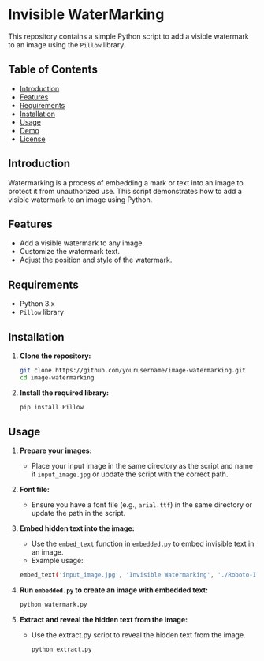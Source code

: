 # Invisible WaterMarking 

This repository contains a simple Python script to add a visible watermark to an image using the `Pillow` library.

## Table of Contents

- [Introduction](#Introduction)
- [Features](#Features)
- [Requirements](#requirements)
- [Installation](#installation)
- [Usage](#usage)
- [Demo](#demo)
- [License](#license)

## Introduction

Watermarking is a process of embedding a mark or text into an image to protect it from unauthorized use. This script demonstrates how to add a visible watermark to an image using Python.

## Features

- Add a visible watermark to any image.
- Customize the watermark text.
- Adjust the position and style of the watermark.

## Requirements

- Python 3.x
- `Pillow` library

## Installation

1. **Clone the repository:**
   ```sh
   git clone https://github.com/yourusername/image-watermarking.git
   cd image-watermarking
   
2. **Install the required library:**
   ```sh
   pip install Pillow

## Usage

1. **Prepare your images:**
   - Place your input image in the same directory as the script and name it `input_image.jpg` or update the script with the correct path.

2. **Font file:**
   - Ensure you have a font file (e.g., `arial.ttf`) in the same directory or update the path in the script.

3. **Embed hidden text into the image:**
   - Use the `embed_text` function in `embedded.py` to embed invisible text in an image.
   - Example usage:
   ```sh
   embed_text('input_image.jpg', 'Invisible Watermarking', './Roboto-Italic.ttf', 30, 30, 'embedded_image.png')
   

4. **Run `embedded.py` to create an image with embedded text:**
   ```sh
   python watermark.py

5. **Extract and reveal the hidden text from the image:**
   - Use the extract.py script to reveal the hidden text from the image.
     ```sh
     python extract.py

